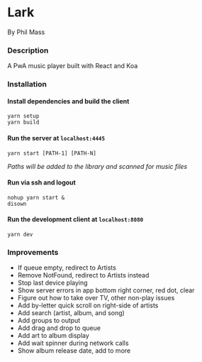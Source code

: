 # Lark

By Phil Mass

### Description

A PwA music player built with React and Koa

### Installation

#### Install dependencies and build the client
```
yarn setup
yarn build
```

#### Run the server at `localhost:4445`
```
yarn start [PATH-1] [PATH-N]
```
*Paths will be added to the library and scanned for music files*

#### Run via ssh and logout
```
nohup yarn start &
disown
```

#### Run the development client at `localhost:8080`
```
yarn dev
```

### Improvements
- If queue empty, redirect to Artists
- Remove NotFound, redirect to Artists instead
- Stop last device playing
- Show server errors in app bottom right corner, red dot, clear
- Figure out how to take over TV, other non-play issues
- Add by-letter quick scroll on right-side of artists
- Add search (artist, album, and song)
- Add groups to output
- Add drag and drop to queue
- Add art to album display
- Add wait spinner during network calls
- Show album release date, add to more
